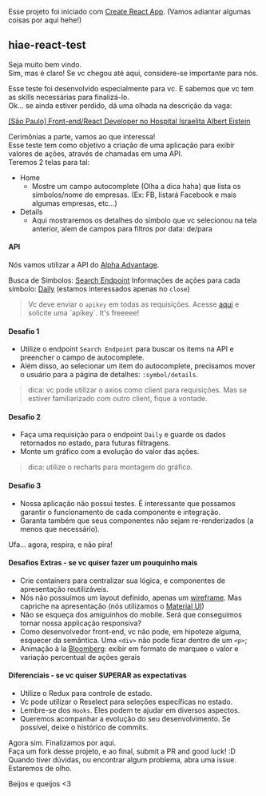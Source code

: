 Esse projeto foi iniciado com [Create React App](https://github.com/facebook/create-react-app). (Vamos adiantar algumas coisas por aqui hehe!)

## hiae-react-test
Seja muito bem vindo.  
Sim, mas é claro! Se vc chegou até aqui, considere-se importante para nós.  

Esse teste foi desenvolvido especialmente para vc. E sabemos que vc tem as skills necessárias para finalizá-lo.  
Ok... se ainda estiver perdido, dá uma olhada na descrição da vaga:

[[São Paulo] Front-end/React Developer no Hospital Israelita Albert Eistein][https://github.com/frontendbr/vagas/issues/3823]

[https://github.com/frontendbr/vagas/issues/3823]: https://github.com/frontendbr/vagas/issues/3823

Cerimônias a parte, vamos ao que interessa!  
Esse teste tem como objetivo a criação de uma aplicação para exibir valores de ações, através de chamadas em uma API.  
Teremos 2 telas para tal:
* Home
    * Mostre um campo autocomplete (Olha a dica haha) que lista os símbolos/nome de empresas. (Ex: FB, listará Facebook e mais algumas empresas, etc...)
* Details
    * Aqui mostraremos os detalhes do símbolo que vc selecionou na tela anterior, alem de campos para filtros por data: de/para

#### API  
Nós vamos utilizar a API do [Alpha Advantage][https://www.alphavantage.co/documentation/].  

Busca de Símbolos: [Search Endpoint][https://www.alphavantage.co/documentation/#symbolsearch]  
Informações de ações para cada símbolo: [Daily][https://www.alphavantage.co/documentation/#daily] (estamos interessados apenas no `close`)
> Vc deve enviar o `apikey` em todas as requisições. Acesse [aqui][https://www.alphavantage.co/support/#api-key] e solicite uma `apikey`. It's freeeee!


#### Desafio 1
* Utilize o endpoint `Search Endpoint` para buscar os items na API e preencher o campo de autocomplete.  
* Além disso, ao selecionar um item do autocomplete, precisamos mover o usuário para a página de detalhes: `:symbol/details`.  
> dica: vc pode utilizar o axios como client para requisições. Mas se estiver familiarizado com outro client, fique a vontade.

#### Desafio 2
* Faça uma requisição para o endpoint `Daily` e guarde os dados retornados no estado, para futuras filtragens.  
* Monte um gráfico com a evolução do valor das ações.
> dica: utilize o recharts para montagem do gráfico.

#### Desafio 3
* Nossa aplicação não possui testes. É interessante que possamos garantir o funcionamento de cada componente e integração.  
* Garanta também que seus componentes não sejam re-renderizados (a menos que necessário).  

Ufa... agora, respira, e não pira!

#### Desafios Extras - se vc quiser fazer um pouquinho mais
* Crie containers para centralizar sua lógica, e componentes de apresentação reutilizáveis.
* Nós não possuímos um layout definido, apenas um [wireframe][https://github.com/HIAE/react-test/tree/master/specs]. Mas capriche na apresentação (nós utilizamos o [Material UI][https://material-ui.com/])
* Não se esqueça dos amiguinhos do mobile. Será que conseguimos tornar nossa applicação responsiva?
* Como desenvolvedor front-end, vc não pode, em hipoteze alguma, esquecer da semântica. Uma `<div>` não pode ficar dentro de um `<p>`;
* Animação à la [Bloomberg](https://www.bloomberg.com): exibir em formato de marquee o valor e variação percentual de ações gerais

#### Diferenciais - se vc quiser SUPERAR as expectativas
* Utilize o Redux para controle de estado.
* Vc pode utilizar o Reselect para seleções específicas no estado.
* Lembre-se dos `Hooks`. Eles podem te ajudar em diversos aspectos.
* Queremos acompanhar a evolução do seu desenvolvimento. Se possível, deixe o histórico de commits.

Agora sim. Finalizamos por aqui.  
Faça um fork desse projeto, e ao final, submit a PR and good luck! :D  
Quando tiver dúvidas, ou encontrar algum problema, abra uma issue. Estaremos de olho.  

Beijos e queijos <3

[https://www.alphavantage.co/documentation/#symbolsearch]: https://www.alphavantage.co/documentation/#symbolsearch

[https://www.alphavantage.co/documentation/#daily]: https://www.alphavantage.co/documentation/#daily

[https://www.alphavantage.co/support/#api-key]: https://www.alphavantage.co/support/#api-key

[https://material-ui.com/]: https://material-ui.com/

[https://www.alphavantage.co/documentation/]: https://www.alphavantage.co/documentation/

[https://github.com/HIAE/react-test/tree/master/specs]: https://github.com/HIAE/react-test/tree/master/specs